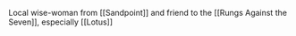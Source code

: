 Local wise-woman from [[Sandpoint]] and friend to the [[Rungs Against the Seven]], especially [[Lotus]]